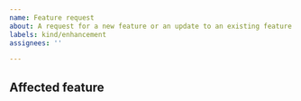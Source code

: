 ```yaml
---
name: Feature request
about: A request for a new feature or an update to an existing feature
labels: kind/enhancement
assignees: ''

---
```


<!-- Enhancement requests are most helpful when they describe the problem you're having as well as articulating the potential solution you'd like to see built. -->

## Affected feature

<!-- Which feature would you like enhanced to solve the problem you described? If you see a matching label with the `area/` prefix, please feel free to apply it. -->
